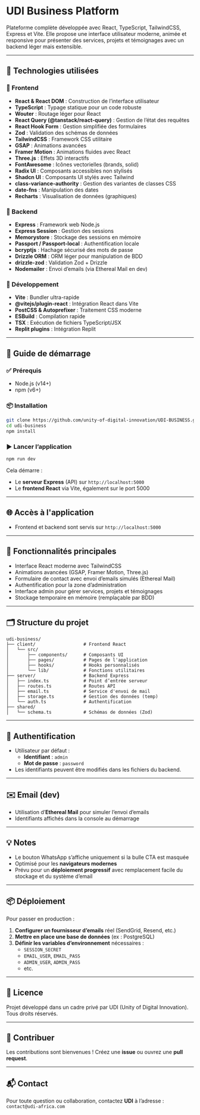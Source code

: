 # UDI Business Platform

Plateforme complète développée avec React, TypeScript, TailwindCSS, Express et Vite. Elle propose une interface utilisateur moderne, animée et responsive pour présenter des services, projets et témoignages avec un backend léger mais extensible.

---

## 🧰 Technologies utilisées

### 🔹 Frontend

- **React & React DOM** : Construction de l’interface utilisateur
- **TypeScript** : Typage statique pour un code robuste
- **Wouter** : Routage léger pour React
- **React Query (@tanstack/react-query)** : Gestion de l’état des requêtes
- **React Hook Form** : Gestion simplifiée des formulaires
- **Zod** : Validation des schémas de données
- **TailwindCSS** : Framework CSS utilitaire
- **GSAP** : Animations avancées
- **Framer Motion** : Animations fluides avec React
- **Three.js** : Effets 3D interactifs
- **FontAwesome** : Icônes vectorielles (brands, solid)
- **Radix UI** : Composants accessibles non stylisés
- **Shadcn UI** : Composants UI stylés avec Tailwind
- **class-variance-authority** : Gestion des variantes de classes CSS
- **date-fns** : Manipulation des dates
- **Recharts** : Visualisation de données (graphiques)

### 🔹 Backend

- **Express** : Framework web Node.js
- **Express Session** : Gestion des sessions
- **Memorystore** : Stockage des sessions en mémoire
- **Passport / Passport-local** : Authentification locale
- **bcryptjs** : Hachage sécurisé des mots de passe
- **Drizzle ORM** : ORM léger pour manipulation de BDD
- **drizzle-zod** : Validation Zod + Drizzle
- **Nodemailer** : Envoi d’emails (via Ethereal Mail en dev)

### 🔹 Développement

- **Vite** : Bundler ultra-rapide
- **@vitejs/plugin-react** : Intégration React dans Vite
- **PostCSS & Autoprefixer** : Traitement CSS moderne
- **ESBuild** : Compilation rapide
- **TSX** : Exécution de fichiers TypeScript/JSX
- **Replit plugins** : Intégration Replit

---

## 🚀 Guide de démarrage

### ✅ Prérequis

- Node.js (v14+)
- npm (v6+)

### 📦 Installation

```bash
git clone https://github.com/unity-of-digital-innovation/UDI-BUSINESS.git
cd udi-business
npm install
```

### ▶️ Lancer l’application

```bash
npm run dev
```

Cela démarre :

- Le **serveur Express** (API) sur `http://localhost:5000`
- Le **frontend React** via Vite, également sur le port 5000

---

## 🌐 Accès à l'application

- Frontend et backend sont servis sur `http://localhost:5000`

---

## 🎯 Fonctionnalités principales

- Interface React moderne avec TailwindCSS
- Animations avancées (GSAP, Framer Motion, Three.js)
- Formulaire de contact avec envoi d’emails simulés (Ethereal Mail)
- Authentification pour la zone d’administration
- Interface admin pour gérer services, projets et témoignages
- Stockage temporaire en mémoire (remplaçable par BDD)

---

## 🗂️ Structure du projet

```
udi-business/
├── client/                  # Frontend React
│   └── src/
│       ├── components/      # Composants UI
│       ├── pages/           # Pages de l'application
│       ├── hooks/           # Hooks personnalisés
│       └── lib/             # Fonctions utilitaires
├── server/                  # Backend Express
│   ├── index.ts             # Point d’entrée serveur
│   ├── routes.ts            # Routes API
│   ├── email.ts             # Service d'envoi de mail
│   ├── storage.ts           # Gestion des données (temp)
│   └── auth.ts              # Authentification
├── shared/
│   └── schema.ts            # Schémas de données (Zod)
```

---

## 🔐 Authentification

- Utilisateur par défaut :
  - **Identifiant** : `admin`
  - **Mot de passe** : `password`
- Les identifiants peuvent être modifiés dans les fichiers du backend.

---

## ✉️ Email (dev)

- Utilisation d’**Ethereal Mail** pour simuler l’envoi d’emails
- Identifiants affichés dans la console au démarrage

---

## 💡 Notes

- Le bouton WhatsApp s’affiche uniquement si la bulle CTA est masquée
- Optimisé pour les **navigateurs modernes**
- Prévu pour un **déploiement progressif** avec remplacement facile du stockage et du système d’email

---

## 📦 Déploiement

Pour passer en production :

1. **Configurer un fournisseur d’emails** réel (SendGrid, Resend, etc.)
2. **Mettre en place une base de données** (ex : PostgreSQL)
3. **Définir les variables d’environnement** nécessaires :
   - `SESSION_SECRET`
   - `EMAIL_USER`, `EMAIL_PASS`
   - `ADMIN_USER`, `ADMIN_PASS`
   - etc.

---

## 📃 Licence

Projet développé dans un cadre privé par UDI (Unity of Digital Innovation). Tous droits réservés.

---

## 🤝 Contribuer

Les contributions sont bienvenues ! Créez une **issue** ou ouvrez une **pull request**.

---

## 📬 Contact

Pour toute question ou collaboration, contactez **UDI** à l’adresse : `contact@udi-africa.com` 
```
